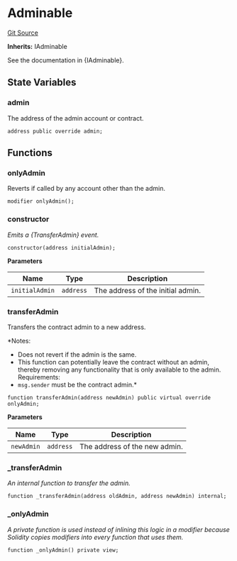 # Adminable

[Git Source](https://github.com/sablier-labs/evm-utils/blob/d7d6c051a39cbacadef672e92ed9d57628c80dc4/src/Adminable.sol)

**Inherits:** IAdminable

See the documentation in {IAdminable}.

## State Variables

### admin

The address of the admin account or contract.

```solidity
address public override admin;
```

## Functions

### onlyAdmin

Reverts if called by any account other than the admin.

```solidity
modifier onlyAdmin();
```

### constructor

_Emits a {TransferAdmin} event._

```solidity
constructor(address initialAdmin);
```

**Parameters**

| Name           | Type      | Description                       |
| -------------- | --------- | --------------------------------- |
| `initialAdmin` | `address` | The address of the initial admin. |

### transferAdmin

Transfers the contract admin to a new address.

\*Notes:

- Does not revert if the admin is the same.
- This function can potentially leave the contract without an admin, thereby removing any functionality that is only
  available to the admin. Requirements:
- `msg.sender` must be the contract admin.\*

```solidity
function transferAdmin(address newAdmin) public virtual override onlyAdmin;
```

**Parameters**

| Name       | Type      | Description                   |
| ---------- | --------- | ----------------------------- |
| `newAdmin` | `address` | The address of the new admin. |

### \_transferAdmin

_An internal function to transfer the admin._

```solidity
function _transferAdmin(address oldAdmin, address newAdmin) internal;
```

### \_onlyAdmin

_A private function is used instead of inlining this logic in a modifier because Solidity copies modifiers into every
function that uses them._

```solidity
function _onlyAdmin() private view;
```
